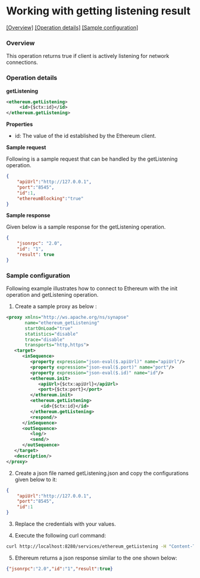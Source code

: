 # Working with getting listening result

[[Overview]](#overview)  [[Operation details]](#operation-details)  [[Sample configuration]](#sample-configuration)

### Overview

This operation returns true if client is actively listening for network connections.

### Operation details

**getListening**
```xml
<ethereum.getListening>
     <id>{$ctx:id}</id>
</ethereum.getListening>
```

**Properties**
* id: The value of the id established by the Ethereum client.

**Sample request**

Following is a sample request that can be handled by the getListening operation.

```json
{
	"apiUrl":"http://127.0.0.1",
	"port":"8545",
	"id":1,
	"ethereumBlocking":"true"
}
```
**Sample response**

Given below is a sample response for the getListening operation.

```json
{
    "jsonrpc": "2.0",
    "id": "1",
    "result": true
}
```

### Sample configuration

Following example illustrates how to connect to Ethereum with the init operation and getListening operation.

1. Create a sample proxy as below :

```xml
<proxy xmlns="http://ws.apache.org/ns/synapse"
       name="ethereum_getListening"
       startOnLoad="true"
       statistics="disable"
       trace="disable"
       transports="http,https">
   <target>
      <inSequence>
         <property expression="json-eval($.apiUrl)" name="apiUrl"/>
         <property expression="json-eval($.port)" name="port"/>
         <property expression="json-eval($.id)" name="id"/>
         <ethereum.init>
            <apiUrl>{$ctx:apiUrl}</apiUrl>
            <port>{$ctx:port}</port>
         </ethereum.init>
         <ethereum.getListening>
             <id>{$ctx:id}</id>
         </ethereum.getListening>
         <respond/>
      </inSequence>
      <outSequence>
         <log/>
         <send/>
      </outSequence>
   </target>
   <description/>
</proxy>


```

2. Create a json file named getListening.json and copy the configurations given below to it:

```json
{
	"apiUrl":"http://127.0.0.1",
	"port":"8545",
	"id":1
}
```
3. Replace the credentials with your values.

4. Execute the following curl command:

```bash
curl http://localhost:8280/services/ethereum_getListening -H "Content-Type: application/json" -d @getListening.json
```
5. Ethereum returns a json response similar to the one shown below:

```json
{"jsonrpc":"2.0","id":"1","result":true}
```
